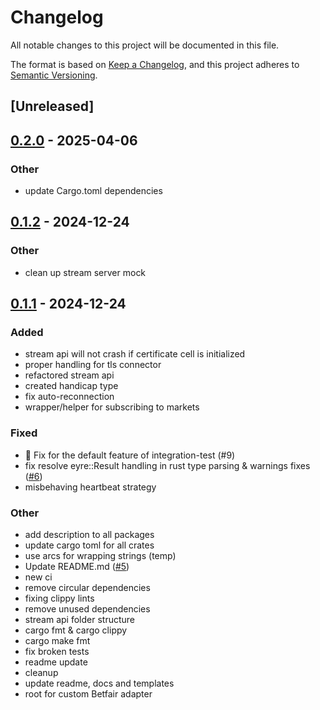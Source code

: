 # Changelog

All notable changes to this project will be documented in this file.

The format is based on [Keep a Changelog](https://keepachangelog.com/en/1.0.0/),
and this project adheres to [Semantic Versioning](https://semver.org/spec/v2.0.0.html).

## [Unreleased]

## [0.2.0](https://github.com/roberts-pumpurs/betfair-adapter-rs/compare/betfair-stream-server-mock-v0.1.2...betfair-stream-server-mock-v0.2.0) - 2025-04-06

### Other

- update Cargo.toml dependencies

## [0.1.2](https://github.com/roberts-pumpurs/betfair-adapter-rs/compare/betfair-stream-server-mock-v0.1.1...betfair-stream-server-mock-v0.1.2) - 2024-12-24

### Other

- clean up stream server mock

## [0.1.1](https://github.com/roberts-pumpurs/betfair-adapter-rs/compare/betfair-stream-server-mock-v0.1.0...betfair-stream-server-mock-v0.1.1) - 2024-12-24

### Added

- stream api will not crash if certificate cell is initialized
- proper handling for tls connector
- refactored stream api
- created handicap type
- fix auto-reconnection
- wrapper/helper for subscribing to markets

### Fixed

- :bug: Fix for the default feature of integration-test (#9)
- fix resolve eyre::Result handling in rust type parsing & warnings fixes ([#6](https://github.com/roberts-pumpurs/betfair-adapter-rs/pull/6))
- misbehaving heartbeat strategy

### Other

- add description to all packages
- update cargo toml for all crates
- use arcs for wrapping strings (temp)
- Update README.md ([#5](https://github.com/roberts-pumpurs/betfair-adapter-rs/pull/5))
- new ci
- remove circular dependencies
- fixing clippy lints
- remove unused dependencies
- stream api folder structure
- cargo fmt & cargo clippy
- cargo make fmt
- fix broken tests
- readme update
- cleanup
- update readme, docs and templates
- root for custom Betfair adapter
